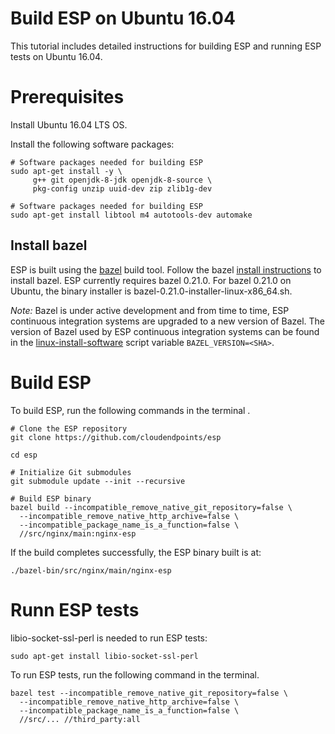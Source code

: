 # Build ESP on Ubuntu 16.04 #

This tutorial includes detailed instructions for building
ESP and running ESP tests on Ubuntu 16.04.

# Prerequisites #

Install Ubuntu 16.04 LTS OS.

Install the following software packages:

    # Software packages needed for building ESP
    sudo apt-get install -y \
         g++ git openjdk-8-jdk openjdk-8-source \
         pkg-config unzip uuid-dev zip zlib1g-dev

    # Software packages needed for building ESP
    sudo apt-get install libtool m4 autotools-dev automake
         
## Install bazel ##

ESP is built using the [bazel](http://bazel.io) build tool. 
Follow the bazel [install instructions](https://docs.bazel.build/versions/master/install-ubuntu.html#install-using-binary-installer) to install bazel. 
ESP currently requires bazel 0.21.0. For bazel 0.21.0 on Ubuntu, 
the binary installer is bazel-0.21.0-installer-linux-x86_64.sh.

*Note:* Bazel is under active development and from time to time, ESP continuous
integration systems are upgraded to a new version of Bazel. 
The version of Bazel used by ESP continuous integration systems can be found in
the [linux-install-software](/script/tools/linux-install-bazel)
script variable `BAZEL_VERSION=<SHA>`.

# Build ESP #

To build ESP, run the following commands in the terminal .

    # Clone the ESP repository
    git clone https://github.com/cloudendpoints/esp

    cd esp

    # Initialize Git submodules
    git submodule update --init --recursive

    # Build ESP binary
    bazel build --incompatible_remove_native_git_repository=false \
      --incompatible_remove_native_http_archive=false \
      --incompatible_package_name_is_a_function=false \
      //src/nginx/main:nginx-esp

If the build completes successfully, the ESP binary built is at:

    ./bazel-bin/src/nginx/main/nginx-esp

# Runn ESP tests #

libio-socket-ssl-perl is needed to run ESP tests: 

    sudo apt-get install libio-socket-ssl-perl

To run ESP tests, run the following command in the terminal.

    bazel test --incompatible_remove_native_git_repository=false \
      --incompatible_remove_native_http_archive=false \
      --incompatible_package_name_is_a_function=false \
      //src/... //third_party:all
